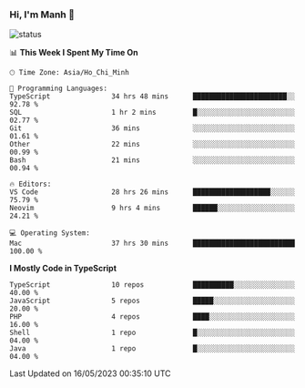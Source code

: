 ### Hi, I'm Manh 👋

![status](https://badge.stateful.com/manhhn01/status.svg)

<!--START_SECTION:waka-->
📊 **This Week I Spent My Time On** 

```text
🕑︎ Time Zone: Asia/Ho_Chi_Minh

💬 Programming Languages: 
TypeScript               34 hrs 48 mins      ███████████████████████░░   92.78 % 
SQL                      1 hr 2 mins         █░░░░░░░░░░░░░░░░░░░░░░░░   02.77 % 
Git                      36 mins             ░░░░░░░░░░░░░░░░░░░░░░░░░   01.61 % 
Other                    22 mins             ░░░░░░░░░░░░░░░░░░░░░░░░░   00.99 % 
Bash                     21 mins             ░░░░░░░░░░░░░░░░░░░░░░░░░   00.94 % 

🔥 Editors: 
VS Code                  28 hrs 26 mins      ███████████████████░░░░░░   75.79 % 
Neovim                   9 hrs 4 mins        ██████░░░░░░░░░░░░░░░░░░░   24.21 % 

💻 Operating System: 
Mac                      37 hrs 30 mins      █████████████████████████   100.00 % 
```

**I Mostly Code in TypeScript** 

```text
TypeScript               10 repos            ██████████░░░░░░░░░░░░░░░   40.00 % 
JavaScript               5 repos             █████░░░░░░░░░░░░░░░░░░░░   20.00 % 
PHP                      4 repos             ████░░░░░░░░░░░░░░░░░░░░░   16.00 % 
Shell                    1 repo              █░░░░░░░░░░░░░░░░░░░░░░░░   04.00 % 
Java                     1 repo              █░░░░░░░░░░░░░░░░░░░░░░░░   04.00 % 
```




 Last Updated on 16/05/2023 00:35:10 UTC
<!--END_SECTION:waka-->
